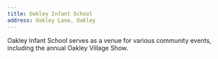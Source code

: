 ```yaml
---
title: Oakley Infant School
address: Oakley Lane, Oakley
---
```


Oakley Infant School serves as a venue for various community events, including the annual Oakley Village Show.
